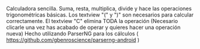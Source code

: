 Calculadora sencilla. Suma, resta, multiplica, divide y hace las operaciones trigonométricas básicas.
Los textview "(" y ")" son necesarios para calcular correctamente.
El textview "C" elimina TODA la operación (Necesario clicarle una vez has acabado de operar y quieres hacer una operación nueva)
Hecho utilizando ParserNG para los cálculos ( https://github.com/gbenroscience/parserng-android )